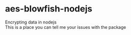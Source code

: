 # aes-blowfish-nodejs
Encrypting data in nodejs
<br>
This is a place you can tell me your issues with the package
